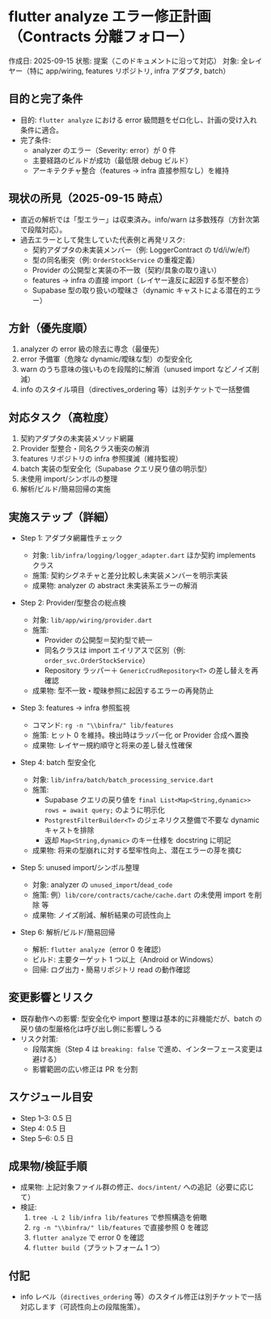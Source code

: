 # flutter analyze エラー修正計画（Contracts 分離フォロー）

作成日: 2025-09-15
状態: 提案（このドキュメントに沿って対応）
対象: 全レイヤー（特に app/wiring, features リポジトリ, infra アダプタ, batch）

## 目的と完了条件
- 目的: `flutter analyze` における error 級問題をゼロ化し、計画の受け入れ条件に適合。
- 完了条件:
  - analyzer のエラー（Severity: error）が 0 件
  - 主要経路のビルドが成功（最低限 debug ビルド）
  - アーキテクチャ整合（features → infra 直接参照なし）を維持

## 現状の所見（2025-09-15 時点）
- 直近の解析では「型エラー」は収束済み。info/warn は多数残存（方針次第で段階対応）。
- 過去エラーとして発生していた代表例と再発リスク:
  - 契約アダプタの未実装メンバー（例: LoggerContract の t/d/i/w/e/f）
  - 型の同名衝突（例: `OrderStockService` の重複定義）
  - Provider の公開型と実装の不一致（契約/具象の取り違い）
  - features → infra の直接 import（レイヤー違反に起因する型不整合）
  - Supabase 型の取り扱いの曖昧さ（dynamic キャストによる潜在的エラー）

## 方針（優先度順）
1) analyzer の error 級の除去に専念（最優先）
2) error 予備軍（危険な dynamic/曖昧な型）の型安全化
3) warn のうち意味の強いものを段階的に解消（unused import などノイズ削減）
4) info のスタイル項目（directives_ordering 等）は別チケットで一括整備

## 対応タスク（高粒度）
1. 契約アダプタの未実装メソッド網羅
2. Provider 型整合・同名クラス衝突の解消
3. features リポジトリの infra 参照撲滅（維持監視）
4. batch 実装の型安全化（Supabase クエリ戻り値の明示型）
5. 未使用 import/シンボルの整理
6. 解析/ビルド/簡易回帰の実施

## 実施ステップ（詳細）
- Step 1: アダプタ網羅性チェック
  - 対象: `lib/infra/logging/logger_adapter.dart` ほか契約 implements クラス
  - 施策: 契約シグネチャと差分比較し未実装メンバーを明示実装
  - 成果物: analyzer の abstract 未実装系エラーの解消

- Step 2: Provider/型整合の総点検
  - 対象: `lib/app/wiring/provider.dart`
  - 施策:
    - Provider の公開型＝契約型で統一
    - 同名クラスは import エイリアスで区別（例: `order_svc.OrderStockService`）
    - Repository ラッパー＋ `GenericCrudRepository<T>` の差し替えを再確認
  - 成果物: 型不一致・曖昧参照に起因するエラーの再発防止

- Step 3: features → infra 参照監視
  - コマンド: `rg -n "\\binfra/" lib/features`
  - 施策: ヒット 0 を維持。検出時はラッパー化 or Provider 合成へ置換
  - 成果物: レイヤー規約順守と将来の差し替え性確保

- Step 4: batch 型安全化
  - 対象: `lib/infra/batch/batch_processing_service.dart`
  - 施策:
    - Supabase クエリの戻り値を `final List<Map<String,dynamic>> rows = await query;` のように明示化
    - `PostgrestFilterBuilder<T>` のジェネリクス整備で不要な dynamic キャストを排除
    - 返却 `Map<String,dynamic>` のキー仕様を docstring に明記
  - 成果物: 将来の型崩れに対する堅牢性向上、潜在エラーの芽を摘む

- Step 5: unused import/シンボル整理
  - 対象: analyzer の `unused_import`/`dead_code`
  - 施策: 例）`lib/core/contracts/cache/cache.dart` の未使用 import を削除 等
  - 成果物: ノイズ削減、解析結果の可読性向上

- Step 6: 解析/ビルド/簡易回帰
  - 解析: `flutter analyze`（error 0 を確認）
  - ビルド: 主要ターゲット 1 つ以上（Android or Windows）
  - 回帰: ログ出力・簡易リポジトリ read の動作確認

## 変更影響とリスク
- 既存動作への影響: 型安全化や import 整理は基本的に非機能だが、batch の戻り値の型厳格化は呼び出し側に影響しうる
- リスク対策:
  - 段階実施（Step 4 は `breaking: false` で進め、インターフェース変更は避ける）
  - 影響範囲の広い修正は PR を分割

## スケジュール目安
- Step 1–3: 0.5 日
- Step 4: 0.5 日
- Step 5–6: 0.5 日

## 成果物/検証手順
- 成果物: 上記対象ファイル群の修正、`docs/intent/` への追記（必要に応じて）
- 検証:
  1) `tree -L 2 lib/infra lib/features` で参照構造を俯瞰
  2) `rg -n "\\binfra/" lib/features` で直接参照 0 を確認
  3) `flutter analyze` で error 0 を確認
  4) `flutter build`（プラットフォーム 1 つ）

## 付記
- info レベル（`directives_ordering` 等）のスタイル修正は別チケットで一括対応します（可読性向上の段階施策）。
